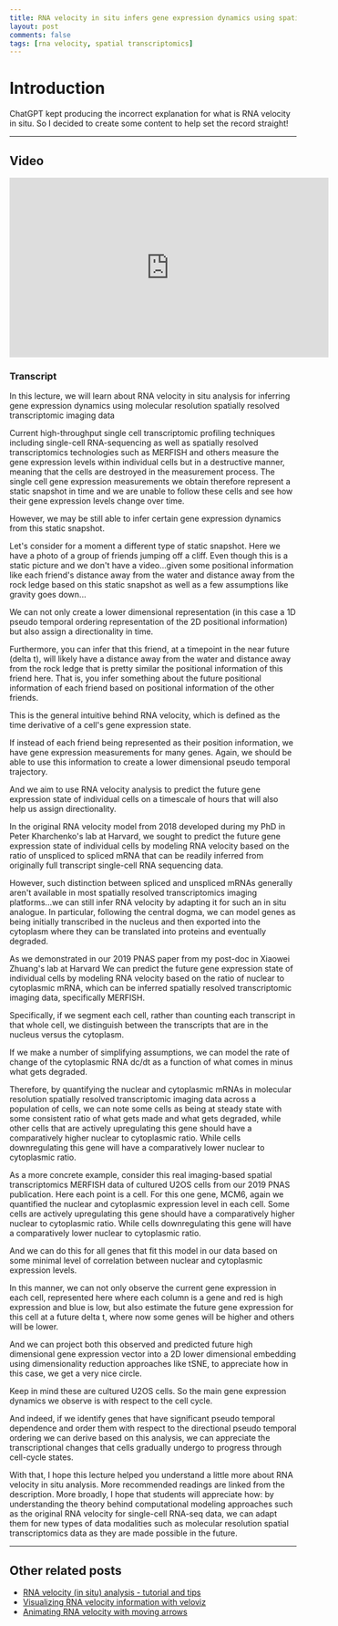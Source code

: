 ```yaml
---
title: RNA velocity in situ infers gene expression dynamics using spatial transcriptomics data
layout: post
comments: false
tags: [rna velocity, spatial transcriptomics]
---
```


# Introduction

ChatGPT kept producing the incorrect explanation for what is RNA velocity in situ. So I decided to create some content to help set the record straight! 

---

## Video

<div align="center">
<iframe width="560" height="315" src="https://www.youtube.com/embed/z9Oxf1hvum0?si=JeNZnrN1GYtcdvaQ" title="YouTube video player" frameborder="0" allow="accelerometer; autoplay; clipboard-write; encrypted-media; gyroscope; picture-in-picture; web-share" referrerpolicy="strict-origin-when-cross-origin" allowfullscreen></iframe>
</div>

### Transcript

In this lecture, we will learn about RNA velocity in situ analysis for inferring gene expression dynamics using molecular resolution spatially resolved transcriptomic imaging data

Current high-throughput single cell transcriptomic profiling techniques including single-cell RNA-sequencing as well as spatially resolved transcriptomics technologies such as MERFISH and others measure the gene expression levels within individual cells but in a destructive manner, meaning that the cells are destroyed in the measurement process. The single cell gene expression measurements we obtain therefore represent a static snapshot in time and we are unable to follow these cells and see how their gene expression levels change over time. 

However, we may be still able to infer certain gene expression dynamics from this static snapshot.

Let's consider for a moment a different type of static snapshot. Here we have a photo of a group of friends jumping off a cliff. Even though this is a static picture and we don't have a video...given some positional information like each friend's distance away from the water and distance away from the rock ledge based on this static snapshot as well as a few assumptions like gravity goes down...

We can not only create a lower dimensional representation (in this case a 1D pseudo temporal ordering representation of the 2D positional information) but also assign a directionality in time. 

Furthermore, you can infer that this friend, at a timepoint in the near future (delta t), will likely have a distance away from the water and distance away from the rock ledge that is pretty similar the positional information of this friend here. That is, you infer something about the future positional information of each friend based on positional information of the other friends.

This is the general intuitive behind RNA velocity, which is defined as the time derivative of a cell's gene expression state. 

If instead of each friend being represented as their position information, we have gene expression measurements for many genes. Again, we should be able to use this information to create a lower dimensional pseudo temporal trajectory.

And we aim to use RNA velocity analysis to predict the future gene expression state of individual cells on a timescale of hours that will also help us assign directionality.

In the original RNA velocity model from 2018 developed during my PhD in Peter Kharchenko's lab at Harvard, we sought to predict the future gene expression state of individual cells by modeling RNA velocity based on the ratio of unspliced to spliced mRNA that can be readily inferred from originally full transcript single-cell RNA sequencing data.  

However, such distinction between spliced and unspliced mRNAs generally aren't available in most spatially resolved transcriptomics imaging platforms...we can still infer RNA velocity by adapting it for such an in situ analogue. In particular, following the central dogma, we can model genes as being initially transcribed in the  nucleus and then exported into the cytoplasm where they can be translated into proteins and eventually degraded. 

As we demonstrated in our 2019 PNAS paper from my post-doc in Xiaowei Zhuang's lab at Harvard
We can predict the future gene expression state of individual cells by modeling RNA velocity based on the ratio of nuclear to cytoplasmic mRNA, which can be inferred spatially resolved transcriptomic imaging data, specifically MERFISH.

Specifically, if we segment each cell, rather than counting each transcript in that whole cell, we distinguish between the transcripts that are in the nucleus versus the cytoplasm.

If we make a number of simplifying assumptions, we can model the rate of change of the cytoplasmic RNA dc/dt as a function of what comes in minus what gets degraded. 

Therefore, by quantifying the nuclear and cytoplasmic mRNAs in molecular resolution spatially resolved transcriptomic imaging data across a population of cells, we can note some cells as being at steady state with some consistent ratio of what gets made and what gets degraded, while other cells that are actively upregulating this gene should have a comparatively higher nuclear to cytoplasmic ratio. While cells downregulating this gene will have a comparatively lower nuclear to cytoplasmic ratio. 

As a more concrete example, consider this real imaging-based spatial transcriptomics MERFISH data of cultured U2OS cells from our 2019 PNAS publication. Here each point is a cell. For this one gene, MCM6, again we quantified the nuclear and cytoplasmic expression level in each cell. Some cells are actively upregulating this gene should have a comparatively higher nuclear to cytoplasmic ratio. While cells downregulating this gene will have a comparatively lower nuclear to cytoplasmic ratio. 

And we can do this for all genes that fit this model in our data based on some minimal level of correlation between nuclear and cytoplasmic expression levels. 

In this manner, we can not only observe the current gene expression in each cell, represented here where each column is a gene and red is high expression and blue is low, but also estimate the future gene expression for this cell at a future delta t, where now some genes will be higher and others will be lower. 

And we can project both this observed and predicted future high dimensional gene expression vector into a 2D lower dimensional embedding using dimensionality reduction approaches like tSNE, to appreciate how in this case, we get a very nice circle.

Keep in mind these are cultured U2OS cells. So the main gene expression dynamics we observe is with respect to the cell cycle. 

And indeed, if we identify genes that have significant pseudo temporal dependence and order them with respect to the directional pseudo temporal ordering we can derive based on this analysis, we can appreciate the transcriptional changes that cells gradually undergo to progress through cell-cycle states.

With that, I hope this lecture helped you understand a little more about RNA velocity in situ analysis. More recommended readings are linked from the description. More broadly, I hope that students will appreciate how: by understanding the theory behind computational modeling approaches such as the original RNA velocity for single-cell RNA-seq data, we can adapt them for new types of data modalities such as molecular resolution spatial transcriptomics data as they are made possible in the future. 

---

## Other related posts
- [RNA velocity (in situ) analysis - tutorial and tips](https://jef.works/blog/2020/01/14/rna_velocity_analysis_tutorial_tips/)
- [Visualizing RNA velocity information with veloviz](https://jef.works/blog/2021/10/06/a-tale-of-two-cell-populations/)
- [Animating RNA velocity with moving arrows](https://jef.works/blog/2021/10/15/animating-rna-velocity-with-moving-arrows/)